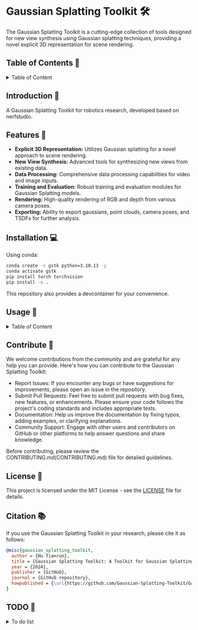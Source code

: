 # Gaussian Splatting Toolkit 🛠️

The Gaussian Splatting Toolkit is a cutting-edge collection of tools designed for new view synthesis using Gaussian splatting techniques, providing a novel explicit 3D representation for scene rendering.

## Table of Contents 📖

<details>
  <summary>Table of Content</summary>

- [Gaussian Splatting Toolkit 🛠️](#gaussian-splatting-toolkit-️)
  - [Table of Contents 📖](#table-of-contents-)
  - [Introduction 🎉](#introduction-)
  - [Features 🌟](#features-)
  - [Installation 💻](#installation-)
  - [Usage 🚀](#usage-)
    - [Download the opensource datasets](#download-the-opensource-datasets)
    - [Data processing](#data-processing)
    - [Train the Gaussian Splatting](#train-the-gaussian-splatting)
    - [Visualize the result](#visualize-the-result)
    - [Render the rgb and depth](#render-the-rgb-and-depth)
    - [Export](#export)
  - [Contribute 🤝](#contribute-)
  - [License 📄](#license-)
  - [Citation 📚](#citation-)
  - [TODO 📝](#todo-)

</details>

## Introduction 🎉

A Gaussian Splatting Toolkit for robotics research, developed based on nerfstudio.

## Features 🌟

- **Explicit 3D Representation:** Utilizes Gaussian splatting for a novel approach to scene rendering.
- **New View Synthesis:** Advanced tools for synthesizing new views from existing data.
- **Data Processing:** Comprehensive data processing capabilities for video and image inputs.
- **Training and Evaluation:** Robust training and evaluation modules for Gaussian Splatting models.
- **Rendering:** High-quality rendering of RGB and depth from various camera poses.
- **Exporting:** Ability to export gaussians, point clouds, camera poses, and TSDFs for further analysis.

## Installation 💻

Using conda:

```bash
conda create -n gstk python=3.10.13 -y
conda activate gstk
pip install torch torchvision
pip install -e .
```

This repository also provides a devcontainer for your convenience.

## Usage 🚀

<details>
  <summary>Table of Content</summary>

  ### Download the opensource datasets

  ```bash
  gs-download-data gstk --save-dir /path/to/save/dir --capture-name all
  ```

  ### Data processing

  ```bash
  # Extract from video
  gs-process-data video --data /path/to/video --output-dir /path/to/output-dir --num-frames-target 1000
  # Extract from images
  gs-process-data images --data /path/to/rgb/folder --output-dir /path/to/output-dir
  # Extract with both rgb and depth
  gs-process-data images --data /path/to/rgb/folder --depth-data /path/to/depth/folder --output-dir /path/to/output-dir
  # Process with mono depth estimation
  gs-process-data images --data /path/to/rgb/folder --depth-data /path/to/depth/folder --using-est-depth --output-dir /path/to/output-dir
  # Process with mask
  gs-process-data images --data /mnt/d/Datasets/object/milk_2/rgb/ --depth-data /mnt/d/Datasets/object/milk_2/depth_est/ --using-est-depth --mask-data /mnt/d/Datasets/object/milk_2/masks/ --output-dir /mnt/d/Datasets/gs-recon/object/milk_mask
  ```

  ### Train the Gaussian Splatting

  ```bash
  gs-train gaussian-splatting --data /path/to/processed/data
  gs-train depth-gs --data /path/to/processed/data
  # Train with mono depth estimation
  gs-train depth-gs --data /path/to/processed/data --pipeline.model.use-est-depth True
  ```

  ### Visualize the result

  ```bash
  gs-viewer --load-config outputs/path/to/config.yml
  ```

  ### Render the rgb and depth

  From trajectory

  ```bash
  gs-render trajectory --trajectory-path /path/to/trajectory.json --config-file /path/to/ckpt/config.yml
  ```

  From camera pose

  ```bash
  gs-render pose --config-file /path/to/config.yml --output-dir /path/to/output/folder/
  ```

  ### Export

  Export the gaussians as ply

  ```bash
  gs-export gaussian-splat --load-config /path/to/config.yml --output-dir exports/gaussians/
  ```

  Export camera poses

  ```bash
  gs-export camera-poses --load-config /path/to/config.yml --output-dir exports/cameras/
  ```

  Export the point cloud

  ```bash
  gs-export point-cloud --load-config /path/to/config.yml --output-dir exports/pcd/
  ```

  ```bash
  gs-export offline-tsdf --render-path /path/to/rendered/folder --output-dir exports/tsdf/
  ```

  Export tsdf with mask

  ```bash
  gs-export offline-tsdf --render-path /path/to/rendered/folder --output-dir exports/tsdf/ --mask-path /path/to/mask
  ```

  Export object pointcloud and mesh with prompt

  ```bash
  gs-export offline-tsdf --render-path exports/milk/ --output-dir exports/tsdf/milk_text_seg --seg-prompt your.prompt
  ```

</details>

## Contribute 🤝

We welcome contributions from the community and are grateful for any help you can provide. Here's how you can contribute to the Gaussian Splatting Toolkit:

- Report Issues: If you encounter any bugs or have suggestions for improvements, please open an issue in the repository.
- Submit Pull Requests: Feel free to submit pull requests with bug fixes, new features, or enhancements. Please ensure your code follows the project's coding standards and includes appropriate tests.
- Documentation: Help us improve the documentation by fixing typos, adding examples, or clarifying explanations.
- Community Support: Engage with other users and contributors on GitHub or other platforms to help answer questions and share knowledge.

Before contributing, please review the CONTRIBUTING.md(CONTRIBUTING.md) file for detailed guidelines.

## License 📄

This project is licensed under the MIT License - see the [LICENSE](LICENSE) file for details.

## Citation 📚

If you use the Gaussian Splatting Toolkit in your research, please cite it as follows:

```bibtex
@misc{gaussian_splatting_toolkit,
  author = {Hu Tianrun},
  title = {Gaussian Splatting Toolkit: A Toolkit for Gaussian Splatting},
  year = {2024},
  publisher = {GitHub},
  journal = {GitHub repository},
  howpublished = {\url{https://github.com/Gaussian-Splatting-Toolkit/Gaussian-Splatting-Toolkit}}
}
```

## TODO 📝

<details>
  <summary>To do list</summary>

  - [x] OpenCV marker ground truth measurement.
  - [x] Surface distance module
  - [ ] Data
    - [ ] Data synthetic with blender
  - [ ] Data preprocessing
    - [x] Colmap preprocessing
    - [x] RGB-D Data processing
    - [ ] Sensor interface
      - [ ] Azure Kinect
      - [ ] iPhone/ iPad
  - [x] Evaluation
  - [x] Gaussian Splatting module
  - [x] Depth Loss
  - [x] Point cloud export
  - [x] Mesh extraction
    - [x] Marching cube
    - [x] TSDF
    - [x] Piossion reconstruction
  - [x] Training
    - [x] Course to fine
  - [x] Mask
  - [ ] Model
    - [ ] Gaussian Splatting SLAM
    - [ ] GaussianShader
  - [ ] Visualization
    - [ ] normal visualization
    - [ ] gaussian ellipsoid visualization
    - [ ] pointcloud
    - [ ] mesh
    - [ ] Any gaussians without loading pipeline
    - [ ] mask prompt
    - [ ] segmentation visualization
  - [x] Render
    - [x] Render GS model without loading pipeline
  - [ ] Documentation
  - [ ] Tests
  - [x] CUDA
    - [x] migrate the rasterizer to cuda-12.1

</details>

